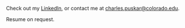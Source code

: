Check out my [LinkedIn](https://www.linkedin.com/in/charles-puskar/), or contact me at charles.puskar@colorado.edu.

Resume on request.